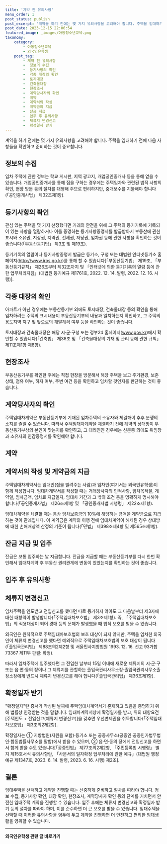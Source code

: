```yaml
---
title: '계약 전 유의사항'
menu_order: 1
post_status: publish
post_excerpt: '계약을 하기 전에는 몇 가지 유의사항을 고려해야 합니다. 주택을 임대하기 전에 다음 사항들을 확인하고 준비하는 것이 중요합니다.'
post_date: 2023-12-15 22:06:54
featured_image: _images/아동청소년교육.png
taxonomy:
    category:
        - 아동청소년교육
        - 외국인유학생
    post_tag:
        - 계약 전 유의사항
        -  정보의 수집
        -  등기사항의 확인
        -  각종 대장의 확인
        -  토지대장
        -  건축물대장
        -  현장조사
        -  계약당사자의 확인
        -  계약
        -  계약서의 작성
        -  계약금의 지급
        -  잔금 지급
        -  입주 후 유의사항
        -  체류지 변경신고
        -  확정일자 받기
---
```



계약을 하기 전에는 몇 가지 유의사항을 고려해야 합니다. 주택을 임대하기 전에 다음 사항들을 확인하고 준비하는 것이 중요합니다.

## 정보의 수집

임차 주택에 관한 정보는 학교 게시판, 지역 광고지, 개업공인중개사 등을 통해 얻을 수 있습니다. 개업공인중개사를 통해 집을 구하는 경우에는 주택임차와 관련된 법적 사항의 확인, 현장 방문 등의 절차를 대행해 주므로 편리하지만, 중개보수를 지불해야 합니다(「공인중개사법」 제32조제1항).

## 등기사항의 확인

관심 있는 주택을 몇 가지 선정했다면 거래의 안전을 위해 그 주택의 등기기록에 기록되어 있는 사항을 열람하거나 이를 증명하는 등기사항증명서를 발급받아서 부동산에 관한 표시와 소유권, 지상권, 지역권, 전세권, 저당권, 임차권 등에 관한 사항을 확인하는 것이 좋습니다(「부동산등기법」 제3조 및 제19조).

등기기록의 열람이나 등기사항증명서 발급은 등기소, 구청 또는 대법원 인터넷등기소 홈페이지(http://www.iros.go.kr)를 통해 할 수 있습니다[「부동산등기법」 제19조, 「부동산등기규칙」 제26조부터 제32조까지 및 「인터넷에 의한 등기기록의 열람 등에 관한 업무처리지침」(대법원 등기예규 제1761호, 2022. 12. 14. 발령, 2022. 12. 16. 시행)].

## 각종 대장의 확인

아파트가 아닌 경우에는 부동산등기부 외에도 토지대장, 건축물대장 등의 확인을 통해 임차하려는 주택의 표시내용이 부동산등기부의 내용과 일치하는지 확인하고, 그 주택의 용도지역 지구 및 앞으로의 개발계획 여부 등을 확인하는 것이 좋습니다.

토지대장과 건축물대장은 해당 시·군·구청 또는 정부24 홈페이지(www.gov.kr)에서 확인할 수 있습니다(「건축법」 제38조 및 「건축물대장의 기재 및 관리 등에 관한 규칙」 제11조제1항·제8항).

## 현장조사

부동산등기부를 확인한 후에는 직접 현장을 방문해서 해당 주택을 보고 주거환경, 보존 상태, 점유 여부, 하자 여부, 주변 여건 등을 확인하고 임차할 것인지를 판단하는 것이 좋습니다.

## 계약당사자의 확인

주택임대차계약은 부동산등기부에 기재된 임차주택의 소유자와 체결해야 추후 분쟁의 소지를 줄일 수 있습니다. 따라서 주택임대차계약을 체결하기 전에 계약의 상대방이 부동산등기부상의 본인이 맞는지를 확인하고, 그 대리인인 경우에는 신분증 외에도 위임장과 소유자의 인감증명서를 확인해야 합니다.

## 계약

## 계약서의 작성 및 계약금의 지급

주택임대차계약서는 임대인(집을 빌려주는 사람)과 임차인(여기서는 외국인유학생)이 함께 작성합니다. 임대차계약서를 작성할 때는 거래당사자의 인적사항, 임차목적물, 계약일, 임차금액, 임차료 지급일자, 임대차 기간과 그 밖의 조건 등을 명확하게 명시해야 합니다(「공인중개사법」 제26조제1항 및 「공인중개사법 시행령」 제22조제1항).

임대차계약을 체결할 때는 통상 임차보증금의 10%에 해당하는 금액을 계약금으로 지급하는 것이 관례입니다. 이 계약금은 계약의 이행 전에 임대차계약이 해제된 경우 상대방에 대한 손해배상액 산정의 기준이 됩니다(「민법」 제398조제4항 및 제565조제1항).

## 잔금 지급 및 입주

잔금은 보통 입주하는 날 지급합니다. 잔금을 지급할 때는 부동산등기부를 다시 한번 확인해서 임대차계약 후 부동산 권리관계에 변동이 있었는지를 확인하는 것이 좋습니다.

## 입주 후 유의사항

## 체류지 변경신고

임차주택을 인도받고 전입신고를 했다면 따로 등기하지 않아도 그 다음날부터 제3자에 대한 대항력이 발생합니다(「주택임대차보호법」 제3조제1항). 즉, 「주택임대차보호법」의 적용대상이 되어 경매 등의 문제가 발생했을 때 법적 보호를 받을 수 있습니다.

외국인은 원칙적으로 주택임대차보호법의 보호 대상이 되지 않지만, 주택을 임차한 외국인이 체류지 변경신고를 했다면 예외적으로 주택임대차보호법의 보호 대상이 됩니다(「출입국관리법」 제88조의2제2항 및 서울민사지방법원 1993. 12. 16. 선고 93가합73367 제11부 판결: 확정).

따라서 임차주택에 입주했다면 그 전입한 날부터 15일 이내에 새로운 체류지의 시·군·구 또는 읍·면·동의 장이나 그 체류지를 관할하는 출입국관리사무소장·출입국관리사무소출장소장에게 반드시 체류지 변경신고를 해야 합니다(「출입국관리법」 제36조제1항).

## 확정일자 받기

"확정일자"란 증서가 작성된 날짜에 주택임대차계약서가 존재하고 있음을 증명하기 위해 법률상 인정받는 것을 말합니다. 임대차계약서상에 확정일자를 받고, 위의 대항요건[주택인도 + 전입신고(체류지 변경신고)]을 갖추면 우선변제권을 취득합니다(「주택임대차보호법」 제3조의2제2항).

확정일자는 ① 지방법원(지원을 포함)·등기소 또는 공증사무소(공증인·공증인가법무법인·합동법률사무소를 말함)에서 받을 수 있으며, ② 읍·면·동의 장에게 전입신고를 하면서 함께 받을 수도 있습니다[「공증인법」 제77조의2제2항, 「주민등록법 시행령」 별지 제15호서식 유의사항란, 「사문서의 일자확정 업무처리에 관한 예규」(대법원 행정예규 제1347호, 2023. 6. 14. 발령, 2023. 6. 16. 시행) 제2조].

## 결론

임대주택을 선택하고 계약을 진행할 때는 신중하게 준비하고 절차를 따라야 합니다. 정보 수집, 등기사항 확인, 대장 확인, 현장조사, 계약당사자 확인 등의 단계를 거치면서 안전한 임대주택 계약을 진행할 수 있습니다. 입주 후에는 체류지 변경신고와 확정일자 받기 등의 절차를 따라야 하며, 이를 준수하면 더 큰 보호를 받을 수 있습니다. 임대주택을 선택할 때 이러한 유의사항을 염두에 두고 계약을 진행하면 더 안전하고 편리한 임대생활을 영위할 수 있습니다.
<!-- wp:separator -->
<hr class="wp-block-separator has-alpha-channel-opacity"/>
<!-- /wp:separator -->

<!-- wp:group {"backgroundColor":"base","layout":{"type":"constrained"}} -->
<div class="wp-block-group has-base-background-color has-background"><!-- wp:paragraph {"align":"center","fontSize":"medium"} -->
<p class="has-text-align-center has-large-font-size"><strong>외국인유학생 관련 글 바로가기</strong></p>
<!-- /wp:paragraph -->


<!-- wp:latest-posts
{"categories":[{"id":34427,"count":19,"description":"","link":"https://uknowlaw.com/category/%ec%99%b8%ea%b5%ad%ec%9d%b8%ec%9c%a0%ed%95%99%ec%83%9d/","name":"외국인유학생","slug":"외국인유학생","taxonomy":"category","parent":0,"meta":[],"_links":{"self":[{"href":"https://uknowlaw.com/wp-json/wp/v2/categories/34427"}],"collection":[{"href":"https://uknowlaw.com/wp-json/wp/v2/categories"}],"about":[{"href":"https://uknowlaw.com/wp-json/wp/v2/taxonomies/category"}],"wp:post_type":[{"href":"https://uknowlaw.com/wp-json/wp/v2/posts?categories=34427"}],"curies":[{"name":"wp","href":"https://api.w.org/{rel}","templated":true}]}}],"postsToShow":100,"excerptLength":28,"postLayout":"grid","columns":2,"featuredImageAlign":"left","featuredImageSizeSlug":"large","fontSize":"small"} /--></div>
<!-- /wp:group -->